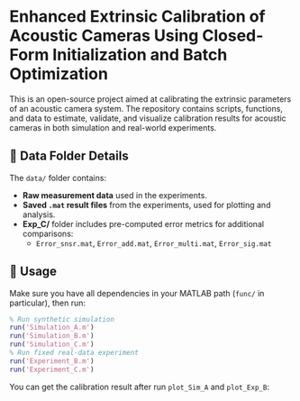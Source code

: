 # Enhanced Extrinsic Calibration of Acoustic Cameras Using Closed-Form Initialization and Batch Optimization
This is an open-source project aimed at calibrating the extrinsic parameters of an acoustic camera system. The repository contains scripts, functions, and data to estimate, validate, and visualize calibration results for acoustic cameras in both simulation and real-world experiments.
## 📁 Data Folder Details

The `data/` folder contains:
- **Raw measurement data** used in the experiments.
- **Saved `.mat` result files** from the experiments, used for plotting and analysis.
- **Exp_C/** folder includes pre-computed error metrics for additional comparisons:
  - `Error_snsr.mat`, `Error_add.mat`, `Error_multi.mat`, `Error_sig.mat`

## 🚀 Usage

Make sure you have all dependencies in your MATLAB path (`func/` in particular), then run:

```matlab
% Run synthetic simulation
run('Simulation_A.m')
run('Simulation_B.m')
run('Simulation_C.m')
% Run fixed real-data experiment
run('Experiment_B.m')
run('Experiment_C.m')
```
You can get the calibration result after run `plot_Sim_A` and `plot_Exp_B`:

